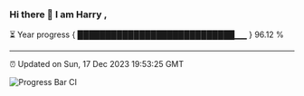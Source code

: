 ### Hi there 👋 I am Harry , 

⏳ Year progress { ████████████████████████████▁▁ } 96.12 %

---

⏰ Updated on Sun, 17 Dec 2023 19:53:25 GMT

![Progress Bar CI](https://github.com/duykhang68/duykhang68/workflows/Progress%20Bar%20CI/badge.svg)
